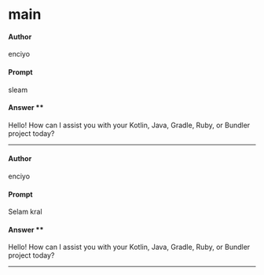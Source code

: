 # main

#### Author
enciyo
#### Prompt
sleam
#### Answer ** 
Hello! How can I assist you with your Kotlin, Java, Gradle, Ruby, or Bundler project today?

---


#### Author
enciyo
#### Prompt
Selam kral
#### Answer ** 
Hello! How can I assist you with your Kotlin, Java, Gradle, Ruby, or Bundler project today?

---


